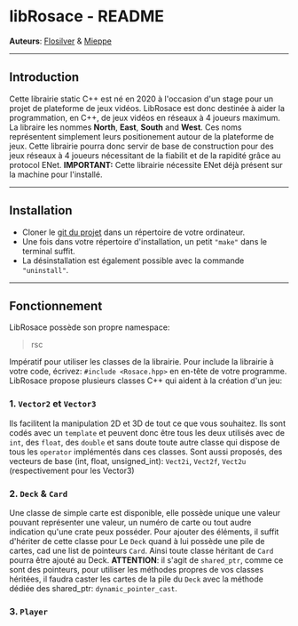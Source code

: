# libRosace - README

**Auteurs**: [Flosilver](https://github.com/Flosilver) & [Mieppe](https://github.com/Mieppe)
______

## Introduction

Cette librairie static C++ est né en 2020 à l'occasion d'un stage pour un projet de plateforme de jeux vidéos.
LibRosace est donc destinée à aider la programmation, en C++, de jeux vidéos en réseaux à 4 joueurs maximum. La libraire les nommes __North__, __East__, __South__ and __West__. Ces noms représentent simplement leurs positionement autour de la plateforme de jeux. Cette librairie pourra donc servir de base de construction pour des jeux réseaux à 4 joueurs nécessitant de la fiabilit et de la rapidité grâce au protocol ENet.
**IMPORTANT:** Cette librairie nécessite ENet déjà présent sur la machine pour l'installé.
______

## Installation

* Cloner le [git du projet](https://github.com/Flosilver/libRosace-dev) dans un répertoire de votre ordinateur. 
* Une fois dans votre répertoire d'installation, un petit `"make"` dans le terminal suffit.
* La désinstallation est également possible avec la commande `"uninstall"`.
______

## Fonctionnement

LibRosace possède son propre namespace:
> rsc

Impératif pour utiliser les classes de la librairie.
Pour include la librairie à votre code, écrivez: `#include <Rosace.hpp>` en en-tête de votre programme.
LibRosace propose plusieurs classes C++ qui aident à la création d'un jeu:

### 1. `Vector2` et `Vector3`

Ils facilitent la manipulation 2D et 3D de tout ce que vous souhaitez. Ils sont codés avec un `template` et peuvent donc être tous les deux utilisés avec de `int`, des `float`, des `double` et sans doute toute autre classe qui dispose de tous les `operator` implémentés dans ces classes.
Sont aussi proposés, des vecteurs de base (int, float, unsigned_int): `Vect2i`, `Vect2f`, `Vect2u` (respectivement pour les Vector3)

### 2. `Deck` & `Card`

Une classe de simple carte est disponible, elle possède unique une valeur pouvant représenter une valeur, un numéro de carte ou tout audre indication qu'une crate peux posséder. Pour ajouter des éléments, il suffit d'hériter de cette classe pour 
Le `Deck` quand à lui possède une pile de cartes, cad une list de pointeurs `Card`. Ainsi toute classe héritant de `Card` pourra être ajouté au Deck.
**ATTENTION**: il s'agit de `shared_ptr`, comme ce sont des pointeurs, pour utiliser les méthodes propres de vos classes héritées, il faudra caster les cartes de la pile du `Deck` avec la méthode dédiée des shared_ptr: `dynamic_pointer_cast`.

### 3. `Player`

